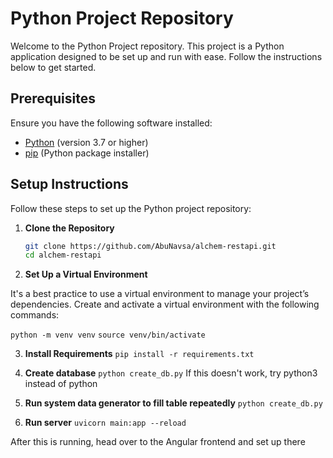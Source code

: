 # Python Project Repository

Welcome to the Python Project repository. This project is a Python application designed to be set up and run with ease. Follow the instructions below to get started.

## Prerequisites

Ensure you have the following software installed:

- [Python](https://www.python.org/) (version 3.7 or higher)
- [pip](https://pip.pypa.io/en/stable/) (Python package installer)

## Setup Instructions

Follow these steps to set up the Python project repository:

1. **Clone the Repository**

   ```bash
   git clone https://github.com/AbuNavsa/alchem-restapi.git
   cd alchem-restapi

   ```

2. **Set Up a Virtual Environment**

It's a best practice to use a virtual environment to manage your project’s dependencies. Create and activate a virtual environment with the following commands:

`python -m venv venv`
`source venv/bin/activate`

3. **Install Requirements** `pip install -r requirements.txt`

4. **Create database**
   `python create_db.py` If this doesn't work, try python3 instead of python

5. **Run system data generator to fill table repeatedly** `python create_db.py`

6. **Run server** `uvicorn main:app --reload`

After this is running, head over to the Angular frontend and set up there

